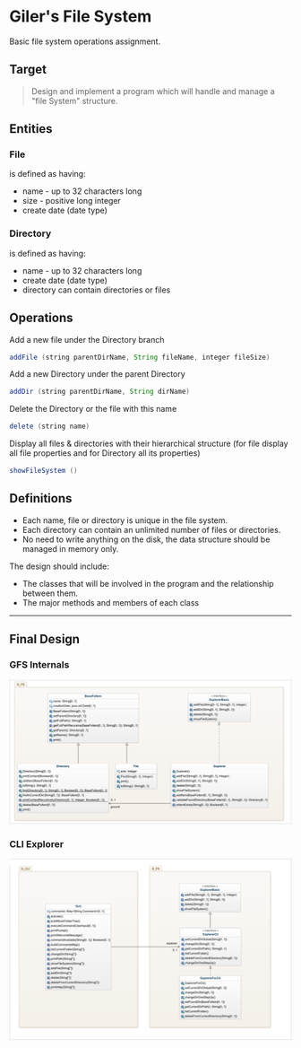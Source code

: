 # Giler's File System

Basic file system operations assignment.

## Target

> Design and implement a program which will handle and manage a "file System" structure.

## Entities

### File

is defined as having:

* name - up to 32 characters long
* size - positive long integer
* create date (date type)

### Directory

is defined as having:

* name - up to 32 characters long
* create date (date type)
* directory can contain directories or files

## Operations

Add a new file under the Directory branch

```java
addFile (string parentDirName, String fileName, integer fileSize)
```

Add a new Directory under the parent Directory

```java
addDir (string parentDirName, String dirName)
```

Delete the Directory or the file with this name

```java
delete (string name)
```

Display all files & directories with their hierarchical structure (for file display all file properties and for Directory all its properties)

```java
showFileSystem ()
```

## Definitions

* Each name, file or directory is unique in the file system.
* Each directory can contain an unlimited number of files or directories.
* No need to write anything on the disk, the data structure should be managed in memory only.

The design should include:

* The classes that will be involved in the program and the relationship between them.
* The major methods and members of each class

------------------

## Final Design

### GFS Internals

![Basic Explorer](/assets/ClassDiagramBasicExplorer.png)

### CLI Explorer

![CLI Explorer](/assets/ClassDiagramCli.png)